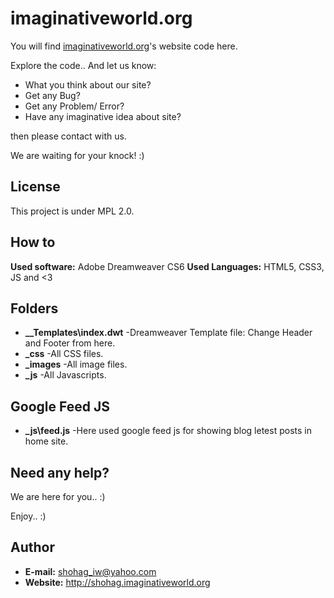 imaginativeworld.org
====================

You will find [imaginativeworld.org][1]'s website code here.

Explore the code..
And let us know:

  - What you think about our site?
  - Get any Bug?
  - Get any Problem/ Error?
  - Have any imaginative idea about site?

then please contact with us.
  
We are waiting for your knock! :)

License
-------

This project is under MPL 2.0.


How to
------

**Used software:** Adobe Dreamweaver CS6
**Used Languages:** HTML5, CSS3, JS and <3

Folders
-------

- **__Templates\index.dwt** -Dreamweaver Template file: Change Header and Footer from here.
- **_css** -All CSS files.
- **_images** -All image files.
- **_js** -All Javascripts.

Google Feed JS
--------------

- **_js\feed.js** -Here used google feed js for showing blog letest posts in home site.

Need any help?
--------------

We are here for you.. :)

Enjoy.. :)

Author
------

 - **E-mail:** [shohag_iw@yahoo.com][2]
 - **Website:** http://shohag.imaginativeworld.org


  [1]: http://imaginativeworld.org
  [2]: mailto:shohag_iw@yahoo.com
